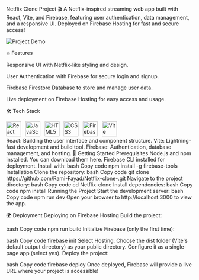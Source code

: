 Netflix Clone Project 🎬
A Netflix-inspired streaming web app built with React, Vite, and Firebase, featuring user authentication, data management, and a responsive UI. Deployed on Firebase Hosting for fast and secure access!

![Project Demo](src/assets/dem.gif)


🔥 Features

Responsive UI with Netflix-like styling and design.

User Authentication with Firebase for secure login and signup.

Firebase Firestore Database to store and manage user data.

Live deployment on Firebase Hosting for easy access and usage.

🛠 Tech Stack
<div> <img src="https://img.icons8.com/color/48/000000/react-native.png" alt="React" height="40"/> &nbsp; <img src="https://img.icons8.com/color/48/000000/javascript.png" alt="JavaScript" height="40"/> &nbsp; <img src="https://img.icons8.com/color/48/000000/html-5.png" alt="HTML5" height="40"/> &nbsp; <img src="https://img.icons8.com/color/48/000000/css3.png" alt="CSS3" height="40"/> &nbsp; <img src="https://img.icons8.com/color/48/000000/firebase.png" alt="Firebase" height="40"/> &nbsp; <img src="https://img.icons8.com/color/48/000000/vite.png" alt="Vite" height="40"/> </div>
React: Building the user interface and component structure.
Vite: Lightning-fast development and build tool.
Firebase: Authentication, database management, and hosting.
🚀 Getting Started
Prerequisites
Node.js and npm installed. You can download them here.
Firebase CLI installed for deployment. Install with:
bash
Copy code
npm install -g firebase-tools
Installation
Clone the repository:
bash
Copy code
git clone https://github.com/Rami-Fayad/Netflix-clone-.git
Navigate to the project directory:
bash
Copy code
cd Netflix-clone
Install dependencies:
bash
Copy code
npm install
Running the Project
Start the development server:
bash
Copy code
npm run dev
Open your browser to http://localhost:3000 to view the app.

🌍 Deployment
Deploying on Firebase Hosting
Build the project:

bash
Copy code
npm run build
Initialize Firebase (only the first time):

bash
Copy code
firebase init
Select Hosting.
Choose the dist folder (Vite's default output directory) as your public directory.
Configure it as a single-page app (select yes).
Deploy the project:

bash
Copy code
firebase deploy
Once deployed, Firebase will provide a live URL where your project is accessible!
